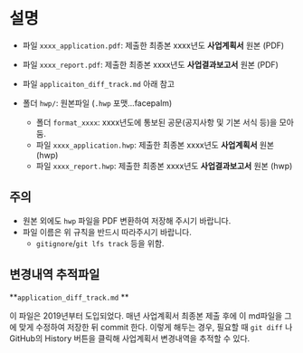 # 설명

* 파일 ``xxxx_application.pdf``: 제출한 최종본 xxxx년도 **사업계획서** 원본 (PDF)
* 파일 ``xxxx_report.pdf``: 제출한 최종본 xxxx년도 **사업결과보고서** 원본 (PDF) 

* 파일 ``applicaiton_diff_track.md`` 아래 참고

* 폴더 ``hwp/``: 원본파일 (``.hwp`` 포맷...facepalm)
  * 폴더 ``format_xxxx``: xxxx년도에 통보된 공문(공지사항 및 기본 서식 등)을 모아둠.
  * 파일 ``xxxx_application.hwp``: 제출한 최종본 xxxx년도 **사업계획서** 원본 (hwp)
  * 파일 ``xxxx_report.hwp``: 제출한 최종본 xxxx년도 **사업결과보고서** 원본 (hwp)

## 주의

* 원본 외에도 ``hwp`` 파일을 PDF 변환하여 저장해 주시기 바랍니다.
* 파일 이름은 위 규칙을 반드시 따라주시기 바랍니다. 
  * ``gitignore``/``git lfs track`` 등을 위함.



## 변경내역 추적파일

**``application_diff_track.md`` **

이 파일은 2019년부터 도입되었다. 매년 사업계획서 최종본 제출 후에 이 md파일을 그에 맞게 수정하여 저장한 뒤 commit 한다. 이렇게 해두는 경우, 필요할 때 ``git diff`` 나 GitHub의 History 버튼을 클릭해 사업계획서 변경내역을 추적할 수 있다.